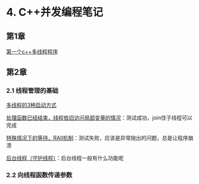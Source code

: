 <!--
 * @Author: Yogurt Suee
 * @Date: 2020-02-19 17:25:17
 * @LastEditors: Yogurt Suee
 * @LastEditTime: 2020-02-19 20:32:05
 * @Description: file content
 -->
# 4. C++并发编程笔记

## 第1章

[第一个c++多线程程序](list-1-1.cpp)

## 第2章

### 2.1 线程管理的基础

[多线程的3种启动方式](list-2-1-01.cpp)

[处理函数已经结束，线程依旧访问局部变量的情况](list-2-1-02.cpp)：测试成功，join住子线程可以完成

[特殊情况下的等待，RAII机制](list-2-1-03.cpp)：测试失败，应该是异常抛出的问题，总是让程序崩溃

[后台线程（守护线程）](list-2-1-04.cpp)：后台线程一般有什么功能呢

### 2.2 向线程函数传递参数

